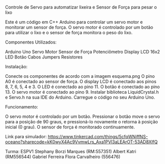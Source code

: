 Controle de Servo para automatizar lixeira e Sensor de Força para pesar o lixo

Este é um código em C++ Arduino para controlar um servo motor e monitorar um sensor de força. O servo motor é controlado por um botão para utilizar o lixo e o sensor de força monitora o peso do lixo.

Componentes Utilizados:

Arduino Uno
Servo Motor
Sensor de Força
Potenciômetro
Display LCD 16x2
LED
Botão
Cabos Jumpers
Resistores

Instalação:

Conecte os componentes de acordo com a imagem esquema.png
O pino A0 é conectado ao sensor de força.
O display LCD é conectado aos pinos 8, 7, 6, 5, 4 e 3.
O LED é conectado ao pino 11.
O botão é conectado ao pino 13.
O servo motor é conectado ao pino 9.
Instalar biblioteca LiquidCrystal.h e Servo.h na sua IDE do Arduino.
Carregue o código no seu Arduino Uno.

Funcionamento:

O servo motor é controlado por um botão. Pressionar o botão move o servo para a posição de 90 graus, e pressioná-lo novamente o retorna à posição inicial (0 grau).
O sensor de força é monitorado continuamente.

Link para simulador: https://www.tinkercad.com/things/5cfqWNjffNS-oceano?sharecode=kK0wyX4Ac9VvmwLrs_Axa1PVl3aLEArOT-53AD8XlfQ

Turma: ESPV1
Stephany Borzi Marques (RM:557351)
Albert Katri (RM556544)
Gabriel Ferreira Flora Carvalheiro (556476)
